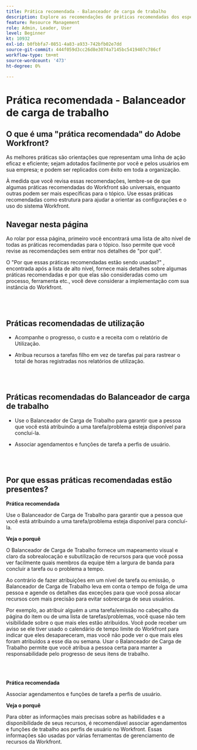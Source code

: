 ```yaml
---
title: Prática recomendada - Balanceador de carga de trabalho
description: Explore as recomendações de práticas recomendadas dos especialistas da Adobe Workfront sobre como configurar, gerenciar e usar o Balanceador de carga de trabalho.
feature: Resource Management
role: Admin, Leader, User
level: Beginner
kt: 10932
exl-id: b0fbbfa7-0851-4a83-a933-742bfb02e7dd
source-git-commit: 444f059d3cc26d8e3074a7145bc5419407c786cf
workflow-type: tm+mt
source-wordcount: '473'
ht-degree: 0%

---
```


# Prática recomendada - Balanceador de carga de trabalho

## O que é uma &quot;prática recomendada&quot; do Adobe Workfront?

As melhores práticas são orientações que representam uma linha de ação eficaz e eficiente; sejam adotados facilmente por você e pelos usuários em sua empresa; e podem ser replicados com êxito em toda a organização.

À medida que você revisa essas recomendações, lembre-se de que algumas práticas recomendadas do Workfront são universais, enquanto outras podem ser mais específicas para o tópico. Use essas práticas recomendadas como estrutura para ajudar a orientar as configurações e o uso do sistema Workfront.

## Navegar nesta página

Ao rolar por essa página, primeiro você encontrará uma lista de alto nível de todas as práticas recomendadas para o tópico. Isso permite que você revise as recomendações sem entrar nos detalhes de &quot;por quê&quot;.

O &quot;Por que essas práticas recomendadas estão sendo usadas?&quot; , encontrada após a lista de alto nível, fornece mais detalhes sobre algumas práticas recomendadas e por que elas são consideradas como um processo, ferramenta etc., você deve considerar a implementação com sua instância do Workfront.

</br>
</br>

## Práticas recomendadas de utilização

* Acompanhe o progresso, o custo e a receita com o relatório de Utilização.

* Atribua recursos a tarefas filho em vez de tarefas pai para rastrear o total de horas registradas nos relatórios de utilização.

</br>
</br>


## Práticas recomendadas do Balanceador de carga de trabalho

* Use o Balanceador de Carga de Trabalho para garantir que a pessoa que você está atribuindo a uma tarefa/problema esteja disponível para concluí-la.

* Associar agendamentos e funções de tarefa a perfis de usuário.

</br>
</br>


## Por que essas práticas recomendadas estão presentes?

**Prática recomendada**

Use o Balanceador de Carga de Trabalho para garantir que a pessoa que você está atribuindo a uma tarefa/problema esteja disponível para concluí-la.



**Veja o porquê**

O Balanceador de Carga de Trabalho fornece um mapeamento visual e claro da sobrealocação e subutilização de recursos para que você possa ver facilmente quais membros da equipe têm a largura de banda para concluir a tarefa ou o problema a tempo.



Ao contrário de fazer atribuições em um nível de tarefa ou emissão, o Balanceador de Carga de Trabalho leva em conta o tempo de folga de uma pessoa e agende os detalhes das exceções para que você possa alocar recursos com mais precisão para evitar sobrecarga de seus usuários.



Por exemplo, ao atribuir alguém a uma tarefa/emissão no cabeçalho da página do item ou de uma lista de tarefas/problemas, você quase não tem visibilidade sobre o que mais eles estão atribuídos. Você pode receber um aviso se ele tiver usado o calendário de tempo limite do Workfront para indicar que eles desapareceram, mas você não pode ver o que mais eles foram atribuídos a esse dia ou semana. Usar o Balanceador de Carga de Trabalho permite que você atribua a pessoa certa para manter a responsabilidade pelo progresso de seus itens de trabalho.


</br>
</br>

**Prática recomendada**

Associar agendamentos e funções de tarefa a perfis de usuário.



**Veja o porquê**

Para obter as informações mais precisas sobre as habilidades e a disponibilidade de seus recursos, é recomendável associar agendamentos e funções de trabalho aos perfis de usuário no Workfront. Essas informações são usadas por várias ferramentas de gerenciamento de recursos da Workfront.
